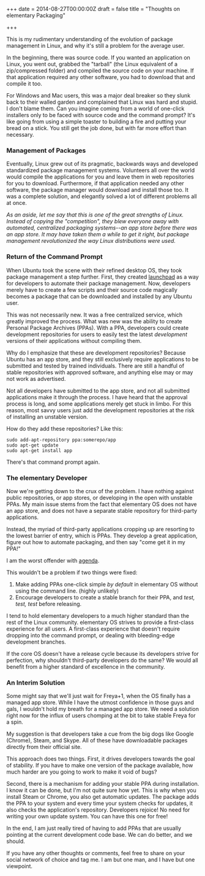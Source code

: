 +++
date = 2014-08-27T00:00:00Z
draft = false
title = "Thoughts on elementary Packaging"

+++

This is my rudimentary understanding of the evolution of package management in Linux, and why it's still a problem for the average user.

In the beginning, there was source code. If you wanted an application on Linux, you went out, grabbed the "tarball" (the Linux equivalent of a zip/compressed folder) and compiled the source code on your machine. If that application required any other software, you had to download that and compile it too.

For Windows and Mac users, this was a major deal breaker so they slunk back to their walled garden and complained that Linux was hard and stupid. I don't blame them. Can you imagine coming from a world of one-click installers only to be faced with source code and the command prompt? It's like going from using a simple toaster to building a fire and putting your bread on a stick. You still get the job done, but with far more effort than necessary.

### Management of Packages
Eventually, Linux grew out of its pragmatic, backwards ways and developed standardized package management systems. Volunteers all over the world would compile the applications for you and leave them in web repositories for you to download. Furthermore, if that application needed any other software, the package manager would download and install those too. It was a complete solution, and elegantly solved a lot of different problems all at once.

*As an aside, let me say that this is one of the great strengths of Linux. Instead of copying the "competition", they blew everyone away with automated, centralized packaging systems--an app store before there was an app store. It may have taken them a while to get it right, but package management revolutionized the way Linux distributions were used.*

### Return of the Command Prompt
When Ubuntu took the scene with their refined desktop OS, they took package management a step further. First, they created [launchpad](https://launchpad.net) as a way for developers to automate their package management. Now, developers merely have to create a few scripts and their source code magically becomes a package that can be downloaded and installed by any Ubuntu user.

This was not necessarily new. It was a free centralized service, which greatly improved the process. What was new was the ability to create Personal Package Archives (PPAs). With a PPA, developers could create development repositories for users to easily test the latest *development* versions of their applications without compiling them.

Why do I emphasize that these are development repositories? Because Ubuntu has an app store, and they still exclusively require applications to be submitted and tested by trained individuals. There are still a handful of stable repositories with approved software, and anything else may or may not work as advertised.

Not all developers have submitted to the app store, and not all submitted applications make it through the process. I have heard that the approval process is long, and some applications merely get stuck in limbo. For this reason, most savvy users just add the development repositories at the risk of installing an unstable version.

How do they add these repositories? Like this:

```
sudo add-apt-repository ppa:somerepo/app
sudo apt-get update
sudo apt-get install app
```

There's that command prompt again.

### The elementary Developer
Now we're getting down to the crux of the problem. I have nothing against public repositories, or app stores, or developing in the open with unstable PPAs. My main issue stems from the fact that elementary OS does not have an app store, and does not have a separate stable repository for third-party applications.

Instead, the myriad of third-party applications cropping up are resorting to the lowest barrier of entry, which is PPAs. They develop a great application, figure out how to automate packaging, and then say "come get it in my PPA!"

I am the worst offender with [agenda](https://launchpad.net/agenda-tasks).

This wouldn't be a problem if two things were fixed:

1. Make adding PPAs one-click simple *by default* in elementary OS without using the command line. (highly unlikely)
2. Encourage developers to create a stable branch for their PPA, and *test, test, test* before releasing.

I tend to hold elementary developers to a much higher standard than the rest of the Linux community. elementary OS strives to provide a first-class experience for all users. A first-class experience that doesn't require dropping into the command prompt, or dealing with bleeding-edge development branches.

If the core OS doesn't have a release cycle because its developers strive for perfection, why shouldn't third-party developers do the same? We would all benefit from a higher standard of excellence in the community.

### An Interim Solution
Some might say that we'll just wait for Freya+1, when the OS finally has a managed app store. While I have the utmost confidence in those guys and gals, I wouldn't hold my breath for a managed app store. We need a solution right now for the influx of users chomping at the bit to take stable Freya for a spin.

My suggestion is that developers take a cue from the big dogs like Google (Chrome), Steam, and Skype. All of these have downloadable packages directly from their official site.

This approach does two things. First, it drives developers towards the goal of stability. If you have to make one version of the package available, how much harder are you going to work to make it void of bugs?

Second, there is a mechanism for adding your stable PPA during installation. I know it can be done, but I'm not quite sure how yet. This is why when you install Steam or Chrome, you also get automatic updates. The package adds the PPA to your system and every time your system checks for updates, it also checks the application's repository. Developers rejoice! No need for writing your own update system. You can have this one for free!

In the end, I am just really tired of having to add PPAs that are usually pointing at the current development code base. We can do better, and we should.

If you have any other thoughts or comments, feel free to share on your social network of choice and tag me. I am but one man, and I have but one viewpoint.

